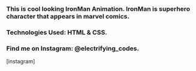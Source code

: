 ### This is cool looking IronMan Animation. IronMan is superhero character that appears in marvel comics.

### Technologies Used: HTML & CSS.

### Find me on Instagram: @electrifying_codes.

[instagram]
